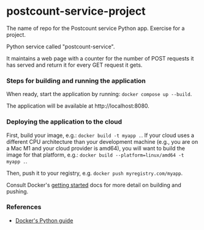 # postcount-service-project
The name of repo for the Postcount service Python app. Exercise for a project.

Python service called "postcount-service".

It maintains a web page with a counter for the number of POST requests it has served and return it for every GET request it gets.

### Steps for building and running the application 

When ready, start the application by running: 
`docker compose up --build`.

The application will be available at http://localhost:8080.

### Deploying the application to the cloud 

First, build your image, e.g.: `docker build -t myapp .`.
If your cloud uses a different CPU architecture than your development machine (e.g., you are on a Mac M1 and your cloud provider is amd64), you will want to build the image for that platform, e.g.:
`docker build --platform=linux/amd64 -t myapp .`.

Then, push it to your registry, e.g. `docker push myregistry.com/myapp`.

Consult Docker's [getting started](https://docs.docker.com/get-started/workshop/04_sharing_app/) docs for more detail on building and pushing.

### References
* [Docker's Python guide](https://docs.docker.com/guides/language/python/)